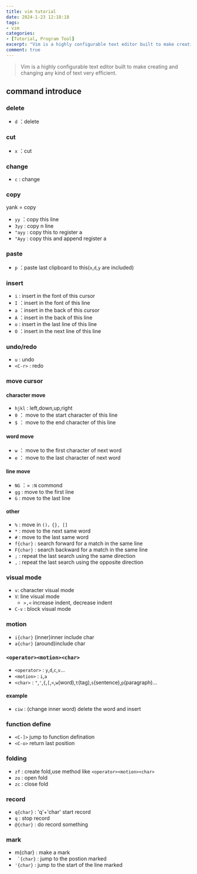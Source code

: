 ```yaml
---
title: vim tutorial
date: 2024-1-23 12:18:18
tags: 
- vim
categories: 
- [Tutorial, Program Tool]
excerpt: "Vim is a highly configurable text editor built to make creating and changing any kind of text very efficient."
comment: true
---
```

> Vim is a highly configurable text editor built to make creating and changing any kind of text very efficient.
## command introduce
### delete
- `d` ：delete
### cut
- `x` ：cut
### change
- `c` : change
### copy
 yank = copy
-  `yy` ：copy this line
-  `3yy` : copy n line
-  `"ayy` : copy this to register a
- `"Ayy` : copy this and append register a
### paste
- `p` ：paste last clipboard to this(`x`,`d`,`y` are included)
### insert
- `i` : insert in the font of this cursor
- `I` ：insert in the font of this line
- `a` ：insert in the back of this cursor
- `A` ：insert in the back of this line
- `o` : insert in the last line of this line
- `O` ：insert in the next line of this line

### undo/redo
- `u` : undo
- `<C-r>` : redo
### move cursor
#### character move
- `hjkl` : left,down,up,right
- `0` ： move to the start character of this line
- `$` ： move to the end character of this line
#### word move
- `w` ： move to the first character of next word
- `e` ： move to the last character of next word
#### line move
- `NG` ：= `:N` commond
- `gg` : move to the first line
- `G` : move to the last line
#### other
- `%` : move in `()，{}, []`
- `*` : move to the next same word
- `#` : move to the last same word
- `f{char}` : search forward for a match in the same line
- `F{char}` : search backward for a match in the same line
- `;` : repeat the last search using the same direction
- `,` : repeat the last search using the opposite direction

### visual mode
- `v`: character visual mode
- `V`: line visual mode
    - `>,<` increase indent, decrease indent
- `C-v` : block visual mode

### motion
- `i{char}` (inner)inner include char
- `a{char}` (around)include char

### `<operator><motion><char>`
- `<operator>` : `y`,`d`,`c`,`v`...
- `<motion>` : `i`,`a`
- `<char>` : `"`,`'`,`{`,`[`,`<`,`w`(word),`t`(tag),`s`(sentence),`p`(paragraph)...
#### example
- `ciw` : (change inner word) delete the word and insert

### function define
- `<C-]>` jump to function defination
- `<C-o>` return last position

### folding
- `zf` : create fold,use method like `<operator><motion><char>`
- `zo` : open fold
- `zc` : close fold

### record
- `q{char}` : 'q'+'char' start record
- `q` : stop record
- `@{char}` : do record something

### mark
- m{char} : make a mark
- ``` `{char}``` : jump to the postion marked
- `'{char}` : jump to the start of the line marked
